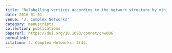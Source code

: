 ```yaml
---
title: "Relabelling vertices according to the network structure by minimizing the cyclic bandwidth sum"
date: 2016-01-01
venue: 'J. Complex Networks'
category: manuscripts
collection: publications
paperurl: https://doi.org/10.1093/comnet/cnw006
permalink: 
citation: J. Complex Networks. 4(4).
---
```

